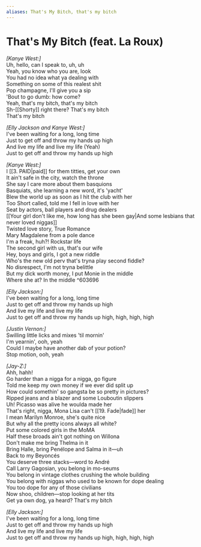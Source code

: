 ```yaml
---
aliases: That's My Bitch, that's my bitch
---
```


# That's My Bitch (feat. La Roux)

_[Kanye West:]_  
Uh, hello, can I speak to, uh, uh  
Yeah, you know who you are, look  
You had no idea what ya dealing with  
Something on some of this realest shit  
Pop champagne, I'll give you a sip  
'Bout to go dumb: how come?  
Yeah, that's my bitch, that's my bitch  
Sh-[[Shorty]] right there? That's my bitch  
That's my bitch  

_[Elly Jackson and Kanye West:]_  
I've been waiting for a long, long time  
Just to get off and throw my hands up high  
And live my life and live my life (Yeah)  
Just to get off and throw my hands up high  

_[Kanye West:]_  
I [[3. PAID|paid]] for them titties, get your own  
It ain't safe in the city, watch the throne  
She say I care more about them basquions  
Basquiats, she learning a new word, it's 'yacht'  
Blew the world up as soon as I hit the club with her  
Too Short called, told me I fell in love with her  
Seat by actors, ball players and drug dealers  
[[Your girl don't like me, how long has she been gay|And some lesbians that never loved niggas]]  
Twisted love story, True Romance  
Mary Magdalene from a pole dance  
I'm a freak, huh?! Rockstar life  
The second girl with us, that's our wife  
Hey, boys and girls, I got a new riddle  
Who's the new old perv that's tryna play second fiddle?  
No disrespect, I'm not tryna belittle  
But my dick worth money, I put Monie in the middle  
Where she at? In the middle   ^603696

_[Elly Jackson:]_  
I've been waiting for a long, long time  
Just to get off and throw my hands up high  
And live my life and live my life  
Just to get off and throw my hands up high, high, high, high  

_[Justin Vernon:]_  
Swilling little licks and mixes 'til mornin'  
I'm yearnin', ooh, yeah  
Could I maybe have another dab of your potion?  
Stop motion, ooh, yeah  

_[Jay-Z:]_  
Ahh, hahh!  
Go harder than a nigga for a nigga, go figure  
Told me keep my own money if we ever did split up  
How could somethin' so gangsta be so pretty in pictures?  
Ripped jeans and a blazer and some Louboutin slippers  
Uh! Picasso was alive he woulda made her  
That's right, nigga, Mona Lisa can't [[19. Fade|fade]] her  
I mean Marilyn Monroe, she's quite nice  
But why all the pretty icons always all white?  
Put some colored girls in the MoMA  
Half these broads ain't got nothing on Willona  
Don't make me bring Thelma in it  
Bring Halle, bring Penélope and Salma in it—uh  
Back to my Beyoncés  
You deserve three stacks—word to André  
Call Larry Gagosian, you belong in mo-seums  
You belong in vintage clothes crushing the whole building  
You belong with niggas who used to be known for dope dealing  
You too dope for any of those civilians  
Now shoo, children—stop looking at her tits  
Get ya own dog, ya heard? That's my bitch  

_[Elly Jackson:]_  
I've been waiting for a long, long time  
Just to get off and throw my hands up high  
And live my life and live my life  
Just to get off and throw my hands up high, high, high, high
